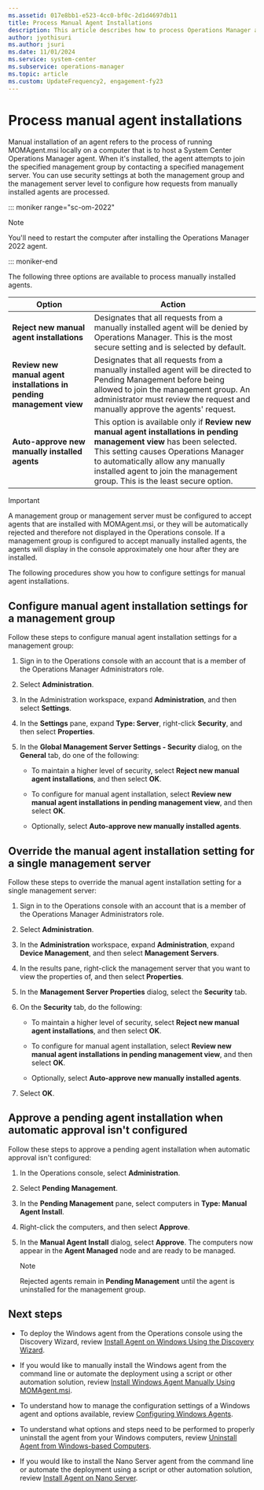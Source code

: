 ```yaml
---
ms.assetid: 017e8bb1-e523-4cc0-bf0c-2d1d4697db11
title: Process Manual Agent Installations
description: This article describes how to process Operations Manager agents deployed manually.
author: jyothisuri
ms.author: jsuri
ms.date: 11/01/2024
ms.service: system-center
ms.subservice: operations-manager
ms.topic: article
ms.custom: UpdateFrequency2, engagement-fy23
---
```


# Process manual agent installations



Manual installation of an agent refers to the process of running MOMAgent.msi locally on a computer that is to host a System Center Operations Manager agent. When it's installed, the agent attempts to join the specified management group by contacting a specified management server. You can use security settings at both the management group and the management server level to configure how requests from manually installed agents are processed.

::: moniker range="sc-om-2022"

>[!NOTE]
> You'll need to restart the computer after installing the Operations Manager 2022 agent.

::: moniker-end

The following three options are available to process manually installed agents.

|Option|Action|
|----------|----------|
|**Reject new manual agent installations**|Designates that all requests from a manually installed agent will be denied by Operations Manager. This is the most secure setting and is selected by default.|
|**Review new manual agent installations in pending management view**|Designates that all requests from a manually installed agent will be directed to Pending Management before being allowed to join the management group. An administrator must review the request and manually approve the agents' request.|
|**Auto-approve new manually installed agents**|This option is available only if **Review new manual agent installations in pending management view** has been selected. This setting causes Operations Manager to automatically allow any manually installed agent to join the management group. This is the least secure option.|

> [!IMPORTANT]
> A management group or management server must be configured to accept agents that are installed with MOMAgent.msi, or they will be automatically rejected and therefore not displayed in the Operations console. If a management group is configured to accept manually installed agents, the agents will display in the console approximately one hour after they are installed.

The following procedures show you how to configure settings for manual agent installations.

## Configure manual agent installation settings for a management group

Follow these steps to configure manual agent installation settings for a management group:

1.  Sign in to the Operations console with an account that is a member of the Operations Manager Administrators role.

2.  Select **Administration**.

3.  In the Administration workspace, expand **Administration**, and then select **Settings**.

4.  In the **Settings** pane, expand **Type: Server**, right-click **Security**, and then select **Properties**.

5.  In the **Global Management Server Settings - Security** dialog, on the **General** tab, do one of the following:

    -   To maintain a higher level of security, select **Reject new manual agent installations**, and then select **OK**.

    -   To configure for manual agent installation, select  **Review new manual agent installations in pending management view**, and then select **OK**.

    -   Optionally, select **Auto-approve new manually installed agents**.

## Override the manual agent installation setting for a single management server

Follow these steps to override the manual agent installation setting for a single management server:

1.  Sign in to the Operations console with an account that is a member of the Operations Manager Administrators role.

2.  Select **Administration**.

3.  In the **Administration** workspace, expand **Administration**, expand **Device Management**, and then select **Management Servers**.

4.  In the results pane, right-click the management server that you want to view the properties of, and then select **Properties**.

5.  In the **Management Server Properties** dialog, select the **Security** tab.

6.  On the **Security** tab, do the following:

    -   To maintain a higher level of security, select **Reject new manual agent installations**, and then select **OK**.

    -   To configure for manual agent installation, select **Review new manual agent installations in pending management view**, and then select **OK**.

    -   Optionally, select **Auto-approve new manually installed agents**.

7.  Select **OK**.

## Approve a pending agent installation when automatic approval isn't configured

Follow these steps to approve a pending agent installation when automatic approval isn't configured:

1.  In the Operations console, select **Administration**.

2.  Select **Pending Management**.

3.  In the **Pending Management** pane, select computers in **Type: Manual Agent Install**.

4.  Right-click the computers, and then select **Approve**.

5.  In the **Manual Agent Install** dialog, select **Approve**. The computers now appear in the **Agent Managed** node and are ready to be managed.

    > [!NOTE]
    > Rejected agents remain in  **Pending Management** until the agent is uninstalled for the management group.

## Next steps

- To deploy the Windows agent from the Operations console using the Discovery Wizard, review [Install Agent on Windows Using the Discovery Wizard](manage-deploy-windows-agent-console.md).

- If you would like to manually install the Windows agent from the command line or automate the deployment using a script or other automation solution, review [Install Windows Agent Manually Using MOMAgent.msi](manage-deploy-windows-agent-manually.md).

- To understand how to manage the configuration settings of a Windows agent and options available, review [Configuring Windows Agents](manage-deploy-config-windows-agent.md).

- To understand what options and steps need to be performed to properly uninstall  the agent from your Windows computers, review [Uninstall Agent from Windows-based Computers](manage-uninstall-windows-agent.md).  

- If you would like to install the Nano Server agent from the command line or automate the deployment using a script or other automation solution, review [Install Agent on Nano Server](manage-deploy-windows-agent-nano.md).
